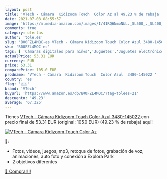 ```yaml
---
layout: post
title: 'VTech - Cámara  Kidizoom Touch  Color Az al 49.23 % de rebaja'
date: 2021-07-08 08:55:57
image: 'https://m.media-amazon.com/images/I/41RQ6NmoNbL._SL500_._SL400_.jpg'
comments: true
category: ofertas
author: 'tole.es'
slug: 'B00FZL4MQC-es VTech - Cámara Kidizoom Touch Color Azul 3480-145022'
sku: 'B00FZL4MQC-es'
tags: [ 'Cámaras digitales para niños','Juguetes','Juguetes electrónicos','Juguetes y juegos','vtech', ]
actualPrice: 53.31 EUR
currency: EUR
price: 53.31
comparePrice: 105.0 EUR
prodname: 'VTech - Cámara  Kidizoom Touch  Color Azul  3480-145022 '
country: 'es'
flag: '🇪🇸'
brand: 'VTech'
buyurl: 'https://www.amazon.es/dp/B00FZL4MQC/?tag=tolees-21'
descuento: '49.23'
average: '67.325'
---
```


Tienes [VTech - Cámara  Kidizoom Touch  Color Azul  3480-145022 ](https://www.amazon.es/dp/B00FZL4MQC/?tag=tolees-21) con precio final de  53.31 EUR (original: 105.0 EUR) (49.23 %  de rebaja) aqui!

[![VTech - Cámara  Kidizoom Touch  Color Az](https://m.media-amazon.com/images/I/41RQ6NmoNbL._SL500_._SL400_.jpg)](https://www.amazon.es/dp/B00FZL4MQC/?tag=tolees-21)

🔎:

- Fotos, videos, juegos, mp3, retoque de fotos, grabación de voz, animaciones, auto foto y conexión a Explora Park
- 2 objetivos diferentes

[🛒 Comprar!!!](https://www.amazon.es/dp/B00FZL4MQC/?tag=tolees-21)
